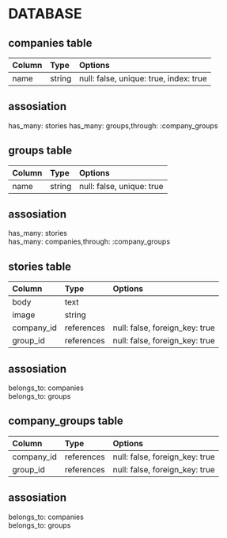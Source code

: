 # DATABASE

## companies table  

|Column|Type|Options|  
|:--------|:------|:------------------------|  
|name     |string |null: false, unique: true,  index: true|

## assosiation
has_many: stories 
has_many: groups,through: :company_groups  

## groups table  

|Column|Type|Options|  
|:--------|:------|:------------------------|  
|name     |string |null: false, unique: true|

## assosiation
has_many: stories  
has_many: companies,through: :company_groups  

## stories table  

|Column|Type|Options|  
|:--------|:------|:----------|  
|body     |text   ||
|image    |string ||
|company_id  |references|null: false, foreign_key: true|
|group_id |references|null: false, foreign_key: true|

## assosiation
belongs_to: companies  
belongs_to: groups  
 
## company_groups table  

|Column|Type|Options|  
|:--------|:------|:----------|  
|company_id  |references|null: false, foreign_key: true|
|group_id |references|null: false, foreign_key: true|

## assosiation
belongs_to: companies  
belongs_to: groups  
